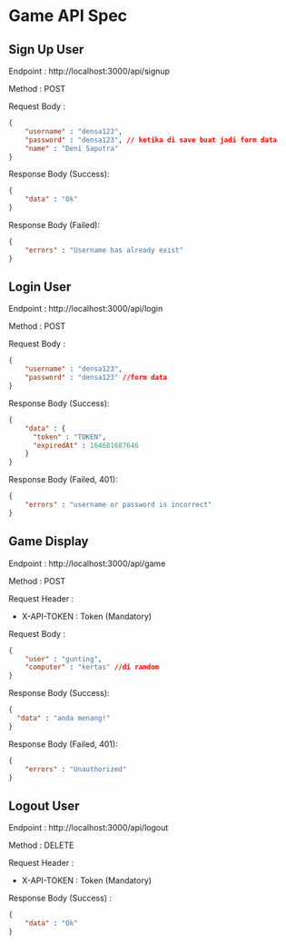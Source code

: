 # Game API Spec

## Sign Up User

Endpoint : http://localhost:3000/api/signup

Method : POST

Request Body :

```json 
{
    "username" : "densa123",
    "password" : "densa123", // ketika di save buat jadi form data
    "name" : "Deni Saputra"
}
```

Response Body (Success):

```json
{
    "data" : "Ok"
}
```

Response Body (Failed):

```json
{
    "errors" : "Username has already exist"
}
```



## Login User

Endpoint : http://localhost:3000/api/login

Method : POST

Request Body :

```json 
{
    "username" : "densa123",
    "password" : "densa123" //form data
}
```

Response Body (Success):

```json
{
    "data" : {
      "token" : "TOKEN",
      "expiredAt" : 164681687646 
    }
}
```

Response Body (Failed, 401):

```json
{
    "errors" : "username or password is incorrect"
}
```



## Game Display

Endpoint : http://localhost:3000/api/game

Method : POST

Request Header :

- X-API-TOKEN : Token (Mandatory)

Request Body :

```json 
{
    "user" : "gunting",
    "computer" : "kertas" //di random
}
```

Response Body (Success):

```json
{
  "data" : "anda menang!"
}
```

Response Body (Failed, 401):

```json
{
    "errors" : "Unauthorized"
}
```



## Logout User

Endpoint : http://localhost:3000/api/logout

Method : DELETE

Request Header :

- X-API-TOKEN : Token (Mandatory)

Response Body (Success) :

```json
{
    "data" : "Ok"
}
```
